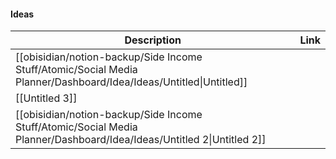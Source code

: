 #### Ideas

|Description|Link|
|---|---|
|[[obisidian/notion-backup/Side Income Stuff/Atomic/Social Media Planner/Dashboard/Idea/Ideas/Untitled\|Untitled]]||
|[[Untitled 3]]||
|[[obisidian/notion-backup/Side Income Stuff/Atomic/Social Media Planner/Dashboard/Idea/Ideas/Untitled 2\|Untitled 2]]||
